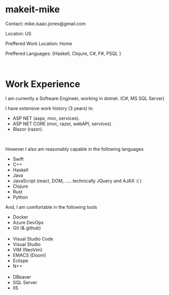 
# makeit-mike
<p>Contact: mike.isaac.jones@gmail.com</p>
<p>Locaton: US </p>
<p>Preffered Work Location: Home </p>
<p>Preffered Languages: {Haskell, Clojure, C#, F#, PSQL } </p>
<br />

# Work Experience

<p> 
I am currently a Software Engineer, working in dotnet. 
(C#, MS SQL Server)
</p>
<p> I have extensive work history (3 years) in:</p>
<ul>
  <li> ASP NET (aspx, mvc, services). </li>
  <li> ASP NET CORE (mvc, razor, webAPI, services). </li>
  <li> Blazor (razor). </li>
</ul>

<br>

<p> However I also am reasonably capable in the following languages </p>
<ul>
  <li> Swift </li>
  <li> C++ </li>
  <li> Haskell </li>
  <li> Java </li>
  <li> JavaScript (react, DOM, ......technically JQuery and AJAX :( ) </li>
  <li> Clojure </li>
  <li> Rust </li>
  <li> Python </li>
</ul>

<p> And, I am comfortable in the following tools<p>
<ul>
  <li> Docker </li>
  <li> Azure DevOps </li>
  <li> Git (& github) </li>
  <br />
  <li> Visual Studio Code </li>
  <li> Visual Studio </li>
  <li> VIM (NeoVim) </li>
  <li> EMACS (Doom) </li>
  <li> Eclispe </li>
  <li> N++ </li>
   <br />
  <li> DBeaver </li>
  <li> SQL Server </li>
  <li> IIS </li>
</ul>
